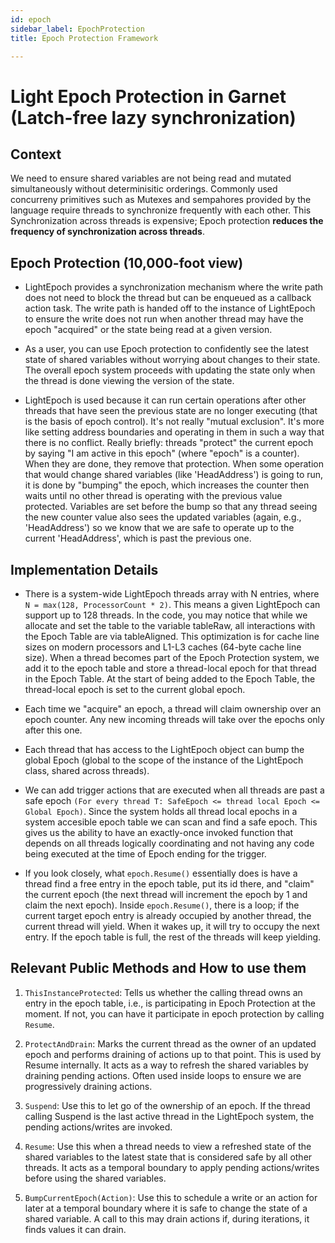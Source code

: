 ```yaml
---
id: epoch
sidebar_label: EpochProtection 
title: Epoch Protection Framework

---
```

# Light Epoch Protection in Garnet (Latch-free lazy synchronization)

## Context

We need to ensure shared variables are not being read and mutated simultaneously without determinisitic orderings. Commonly used concurreny primitives such as Mutexes and sempahores provided by the language require threads to synchronize frequently with each other. This Synchronization across threads is expensive; Epoch protection **reduces the frequency of synchronization across threads**.

## Epoch Protection (10,000-foot view)

-	LightEpoch provides a synchronization mechanism where the write path does not need to block the thread but can be enqueued as a callback action task. The write path is handed off to the instance of LightEpoch to ensure the write does not run when another thread may have the epoch "acquired" or the state being read at a given version.

-	As a user, you can use Epoch protection to confidently see the latest state of shared variables without worrying about changes to their state. The overall epoch system proceeds with updating the state only when the thread is done viewing the version of the state.

-	LightEpoch is used because it can run certain operations after other threads that have seen the previous state are no longer executing (that is the basis of epoch control). It's not really "mutual exclusion". It's more like setting address boundaries and operating in them in such a way that there is no conflict. Really briefly: threads "protect" the current epoch by saying "I am active in this epoch" (where "epoch" is a counter). When they are done, they remove that protection. When some operation that would change shared variables (like 'HeadAddress') is going to run, it is done by "bumping" the epoch, which increases the counter then waits until no other thread is operating with the previous value protected. Variables are set before the bump so that any thread seeing the new counter value also sees the updated variables (again, e.g., 'HeadAddress') so we know that we are safe to operate up to the current 'HeadAddress', which is past the previous one.

## Implementation Details

-	There is a system-wide LightEpoch threads array with N entries, where ```N = max(128, ProcessorCount * 2)```. This means a given LightEpoch can support up to 128 threads. In the code, you may notice that while we allocate and set the table to the variable tableRaw, all interactions with the Epoch Table are via tableAligned. This optimization is for cache line sizes on modern processors and L1-L3 caches (64-byte cache line size). When a thread becomes part of the Epoch Protection system, we add it to the epoch table and store a thread-local epoch for that thread in the Epoch Table. At the start of being added to the Epoch Table, the thread-local epoch is set to the current global epoch.

-	Each time we "acquire" an epoch, a thread will claim ownership over an epoch counter. Any new incoming threads will take over the epochs only after this one.

-	Each thread that has access to the LightEpoch object can bump the global Epoch (global to the scope of the instance of the LightEpoch class, shared across threads).

-	We can add trigger actions that are executed when all threads are past a safe epoch ``` (For every thread T: SafeEpoch <= thread local Epoch <= Global Epoch) ```. Since the system holds all thread local epochs in a system accesible epoch table we can scan and find a safe epoch.
This gives us the ability to have an exactly-once invoked function that depends on all threads logically coordinating and not having any code being executed at the time of Epoch ending for the trigger.

-	If you look closely, what `epoch.Resume()` essentially does is have a thread find a free entry in the epoch table, put its id there, and "claim" the current epoch (the next thread will increment the epoch by 1 and claim the next epoch). Inside `epoch.Resume()`, there is a loop; if the current target epoch entry is already occupied by another thread, the current thread will yield. When it wakes up, it will try to occupy the next entry. If the epoch table is full, the rest of the threads will keep yielding.

## Relevant Public Methods and How to use them

1.	`ThisInstanceProtected`: Tells us whether the calling thread owns an entry in the epoch table, i.e., is participating in Epoch Protection at the moment. If not, you can have it participate in epoch protection by calling `Resume`.

2.	`ProtectAndDrain`: Marks the current thread as the owner of an updated epoch and performs draining of actions up to that point. This is used by Resume internally. It acts as a way to refresh the shared variables by draining pending actions. Often used inside loops to ensure we are progressively draining actions.

3.	`Suspend`: Use this to let go of the ownership of an epoch. If the thread calling Suspend is the last active thread in the LightEpoch system, the pending actions/writes are invoked.

4.	`Resume`: Use this when a thread needs to view a refreshed state of the shared variables to the latest state that is considered safe by all other threads. It acts as a temporal boundary to apply pending actions/writes before using the shared variables.

5.	`BumpCurrentEpoch(Action)`: Use this to schedule a write or an action for later at a temporal boundary where it is safe to change the state of a shared variable. A call to this may drain actions if, during iterations, it finds values it can drain.